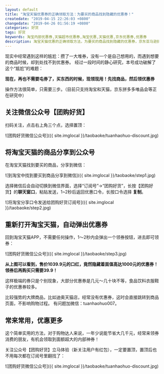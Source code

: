 ```yaml
---
layout: default
title: "淘宝天猫优惠券的正确领取方法：为要买的商品找到隐藏的优惠券！"
createdate: "2019-04-15 22:26:03 +0800"
changedate: "2019-04-26 01:56:19 +0800"
categories: 好货
tags: 好货
keywords: 淘宝内部优惠券,天猫超市优惠券,淘宝优惠,天猫优惠,京东优惠券,优惠券
description: 淘宝天猫优惠的正确领取方法，为要买的商品找到隐藏的优惠券，京东亚马逊拼多多唯品会准备中
---
```


现实中经常遇到这样的尴尬：攒了一大堆券，没有一个是自己想用的，而遇到想要的商品时候，却到处找不到优惠券。
经过一段时间的静心研究，本号成功破解了这个“尴尬”的难题：

**现在，再也不需要屯券了，买东西的时候，现领现用！先找商品，然后领优惠券**

操作方法很简单，只需要三步。（目前只支持淘宝和天猫，京东拼多多唯品会等正在研究中）

## 关注微信公众号【团购好货】

扫码关注，点击右上角三个点，选择置顶：

![团购好货微信公众号]({{ site.imglocal }}/taobaoke/tuanhaohuo-discount.jpg)

## 将淘宝天猫的商品分享到公众号

在淘宝天猫找到要买的商品，分享到微信：

![到淘宝中找到要买到商品分享到微信]({{ site.imglocal }}/taobaoke/step1.jpg)

选择微信后会自动切换到微信界面，选择“订阅号”->“团购好货”，长按【团购好货】的**聊天窗口**，粘贴发送，1~2秒后返回优惠口令，长按口令选择 **复制**。

![将淘宝分享口令发送给团购好货订阅号]({{ site.imglocal }}/taobaoke/step2.jpg)

## 重新打开淘宝天猫，自动弹出优惠券

回到淘宝天猫APP，不需要任何操作，1～2秒内会弹出一个领券按钮，进去即可领券：

![团购好货微信公众号]({{ site.imglocal }}/taobaoke/step3.jpg)

**从上图可以看到，售价1039.9元的口红，竟然隐藏着面值高达1000元的优惠券！领券后再购买只需要39.9！**

这样极端的券只是个别现象，大部分优惠券是几元～几十块不等，食品饮料衣服鞋子的优惠券较多。

比较强势的大牌商品，比如迪奥天猫店，经常没有优惠券，这时会直接跳转到商品页面，不影响购物过程。
有问题加微信：tuanhaohuo007。

## 常来常用，优惠更多

这个简单实用的方法，对于购物达人来说，一年少说能节省大几千元，经常来领券消费的朋友，有机会领取到面额超大的内部神券！

关注公众号【团购好货】立马体验（新关注用户有红包），一定要置顶，置顶后也不用每次都在订阅号里翻找了：

![团购好货微信公众号]({{ site.imglocal }}/taobaoke/tuanhaohuo-discount.jpg)
